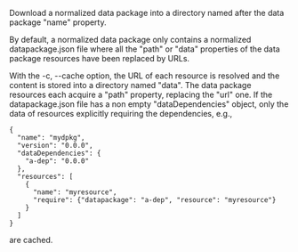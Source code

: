 Download a normalized data package into a directory named after the
data package "name" property.

By default, a normalized data package only contains a normalized
datapackage.json file where all the "path" or "data" properties of the
data package resources have been replaced by URLs.

With the -c, --cache option, the URL of each resource is resolved and
the content is stored into a directory named "data". The data package
resources each acquire a "path" property, replacing the "url" one. If
the datapackage.json file has a non empty "dataDependencies" object,
only the data of resources explicitly requiring the dependencies,
e.g.,

    {
      "name": "mydpkg",
      "version": "0.0.0",
      "dataDependencies": {
        "a-dep": "0.0.0"
      },    
      "resources": [
        {
          "name": "myresource",
          "require": {"datapackage": "a-dep", "resource": "myresource"}
        }
      ]
    }


are cached.
